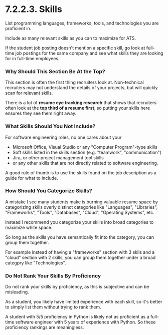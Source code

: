 # 7.2.2.3. Skills

List programming languages, frameworks, tools, and technologies you are proficient in.

Include as many relevant skills as you can to maximize for ATS.

If the student job posting doesn't mention a specific skill, go look at full-time job postings for the same company and see what skills they are looking for in full-time employees.

### Why Should This Section Be At the Top?

This section is often the first thing recruiters look at. Non-technical recruiters may not understand the details of your projects, but will quickly scan for relevant skills.

There is a lot of **resume eye tracking research** that shows that recruiters often look at the **top third of a resume first**, so putting your skills here ensures they see them right away.

### What Skills Should You Not Include?

For software engineering roles, no one cares about your

- Microsoft Office, Visual Studio or any "Computer Program"-type skills
- Soft skills listed in the skills section (e.g. "teamwork", "communication")
- Jira, or other project management tool skills
- or any other skills that are not directly related to software engineering.

A good rule of thumb is to use the skills found on the job description as a guide for what to include.

### How Should You Categorize Skills?

A mistake I see many students make is burning valuable resume space by categorizing skills overly distinct categories like "Languages", "Libraries", "Frameworks", "Tools", "Databases", "Cloud", "Operating Systems", etc.

Instead I recommend you categorize your skills into broad categories to maximize white space.

So long as the skills you have semantically fit into the category, you can group them together.

For example instead of having a "frameworks" section with 3 sklls and a "cloud" section with 2 skills, you can group them together under a broad categpry like "Technologies".

### Do Not Rank Your Skills By Proficiency

Do not rank your skills by proficiency, as this is subjective and can be misleading.

As a student, you likely have limited experience with each skill, so it's better to simply list them without trying to rank them.

A student with 5/5 proficiency in Python is likely not as proficient as a full-time software engineer with 5 years of experience with Python. So these proficiency rankings are meaningless.
